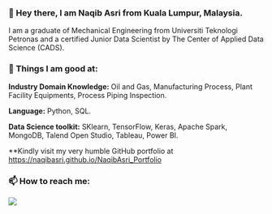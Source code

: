 ### 👋 Hey there, I am Naqib Asri from Kuala Lumpur, Malaysia.

I am a graduate of Mechanical Engineering from Universiti Teknologi Petronas and a certified Junior Data Scientist by The Center of Applied Data Science (CADS). 

### 🌱 Things I am good at:

**Industry Domain Knowledge:** Oil and Gas, Manufacturing Process, Plant Facility Equipments, Process Piping Inspection.

**Language:** Python, SQL.

**Data Science toolkit:** SKlearn, TensorFlow, Keras, Apache Spark, MongoDB, Talend Open Studio, Tableau, Power BI.

**Kindly visit my very humble GitHub portfolio at https://naqibasri.github.io/NaqibAsri_Portfolio

### 📫 How to reach me:
[<img target="_blank" src="https://img.icons8.com/doodle/64/000000/linkedin-circled.png"/>](https://www.linkedin.com/in/naqibasri/)
